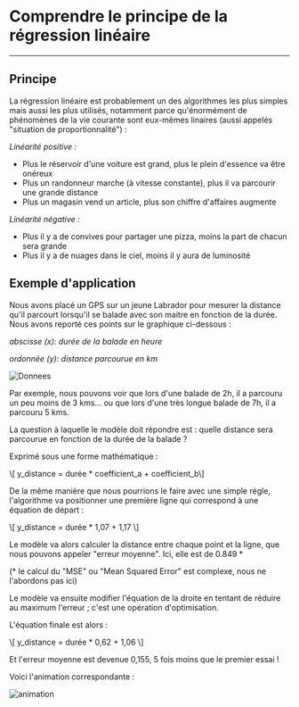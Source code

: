 # Comprendre le principe de la régression linéaire
---
## Principe
La régression linéaire est probablement un des algorithmes les plus simples mais aussi les plus utilisés, notamment parce qu'énormément de phénomènes de la vie courante sont eux-mêmes linaires (aussi appelés "situation de proportionnalité") :

*Linéarité positive :*
- Plus le réservoir d'une voiture est grand, plus le plein d'essence va être onéreux
- Plus un randonneur marche (à vitesse constante), plus il va parcourir une grande distance
- Plus un magasin vend un article, plus son chiffre d'affaires augmente

*Linéarité négative :*
- Plus il y a de convives pour partager une pizza, moins la part de chacun sera grande
- Plus il y a de nuages dans le ciel, moins il y aura de luminosité

## Exemple d'application
Nous avons placé un GPS sur un jeune Labrador pour mesurer la distance qu'il parcourt lorsqu'il se balade avec son maitre en fonction de la durée.
Nous avons reporté ces points sur le graphique ci-dessous :

*abscisse (x): durée de la balade en heure*

*ordonnée (y): distance parcourue en km*

![Donnees](./images/Lin_Reg_MSE_start.jpg")

Par exemple, nous pouvons voir que lors d'une balade de 2h, il a parcouru un peu moins de 3 kms... ou que lors d'une très longue balade de 7h, il a parcouru 5 kms.

La question à laquelle le modèle doit répondre est : quelle distance sera parcourue en fonction de la durée de la balade ?

Exprimé sous une forme mathématique :

\\[ y_distance = durée * coefficient_a + coefficient_b\\]

De la même manière que nous pourrions le faire avec une simple règle, l'algorithme va positionner une première ligne qui correspond à une équation de départ :

\\[ y_distance = durée * 1,07 + 1,17 \\]

Le modèle va alors calculer la distance entre chaque point et la ligne, que nous pouvons appeler "erreur moyenne". Ici, elle est de 0.849 *

(* le calcul du "MSE" ou "Mean Squared Error" est complexe, nous ne l'abordons pas ici)

Le modèle va ensuite modifier l'équation de la droite en tentant de réduire au maximum l'erreur ; c'est une opération d'optimisation.

L'équation finale est alors :

\\[ y_distance = durée * 0,62 + 1,06 \\]

Et l'erreur moyenne est devenue 0,155, 5 fois moins que le premier essai !

Voici l'animation correspondante :

![animation](./images/Lin_Reg_MSE.gif")
